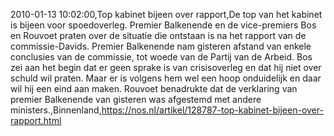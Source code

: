2010-01-13 10:02:00,Top kabinet bijeen over rapport,De top van het kabinet is bijeen voor spoedoverleg. Premier Balkenende en de vice-premiers Bos en Rouvoet praten over de situatie die ontstaan is na het rapport van de commissie-Davids. Premier Balkenende nam gisteren afstand van enkele conclusies van de commissie, tot woede van de Partij van de Arbeid. Bos zei aan het begin dat er geen sprake is van crisisoverleg en dat hij niet over schuld wil praten. Maar er is volgens hem wel een hoop onduidelijk en daar wil hij een eind aan maken. Rouvoet benadrukte dat de verklaring van premier Balkenende van gisteren was afgestemd met andere ministers.,Binnenland,https://nos.nl/artikel/128787-top-kabinet-bijeen-over-rapport.html